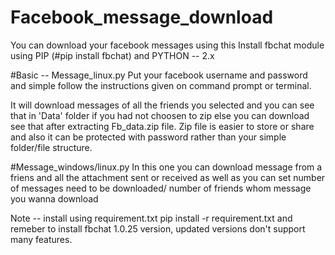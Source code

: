 # Facebook_message_download 
You can download your facebook messages using this
Install fbchat module using PIP (#pip install fbchat) and PYTHON -- 2.x

#Basic -- Message_linux.py
Put your facebook username and password and simple follow the instructions given on command prompt or terminal.

It will download messages of all the friends you selected and you can see that in 'Data' folder if you had not choosen to zip else you can download see that after extracting Fb_data.zip file. Zip file is easier to store or share and also it can be protected with password rather than your simple folder/file structure.

#Message_windows/linux.py
In this one you can download message from a friens and all the attachment sent or received as well as you can set number of messages need to be downloaded/ number of friends whom message you wanna download

Note -- install using requirement.txt
pip install -r requirement.txt
and remeber to install fbchat 1.0.25 version, updated versions don't support many features.
